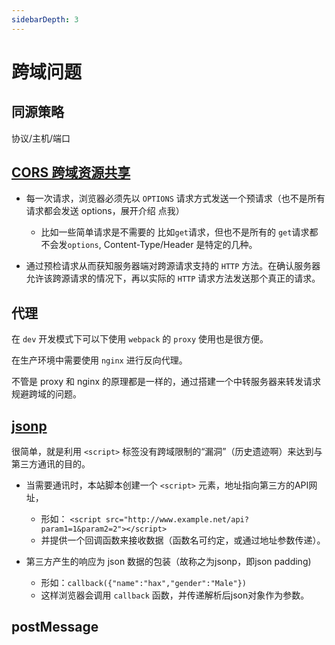 ```yaml
---
sidebarDepth: 3
---
```

# 跨域问题

## 同源策略
协议/主机/端口

## [CORS 跨域资源共享](https://developer.mozilla.org/zh-CN/docs/Web/HTTP/Access_control_CORS)

- 每一次请求，浏览器必须先以 `OPTIONS` 请求方式发送一个预请求（也不是所有请求都会发送 options，展开介绍 点我）
    - 比如一些简单请求是不需要的 比如`get`请求，但也不是所有的 `get`请求都不会发`options`, Content-Type/Header 是特定的几种。

- 通过预检请求从而获知服务器端对跨源请求支持的 `HTTP` 方法。在确认服务器允许该跨源请求的情况下，再以实际的 `HTTP` 请求方法发送那个真正的请求。

## 代理
在 `dev` 开发模式下可以下使用 `webpack` 的 `proxy` 使用也是很方便。

在生产环境中需要使用 `nginx` 进行反向代理。

不管是 proxy 和 nginx 的原理都是一样的，通过搭建一个中转服务器来转发请求规避跨域的问题。

## [jsonp](https://maricaya.github.io/interview_blog/ajax/ajax.html#jsonp)

很简单，就是利用 `<script>` 标签没有跨域限制的“漏洞”（历史遗迹啊）来达到与第三方通讯的目的。

- 当需要通讯时，本站脚本创建一个 `<script>` 元素，地址指向第三方的API网址，
    - 形如：     `<script src="http://www.example.net/api?param1=1&param2=2"></script>`
    - 并提供一个回调函数来接收数据（函数名可约定，或通过地址参数传递）。
          
- 第三方产生的响应为 json 数据的包装（故称之为jsonp，即json padding)
    -   形如：`callback({"name":"hax","gender":"Male"})`
    -   这样浏览器会调用 `callback` 函数，并传递解析后json对象作为参数。
   
## postMessage
